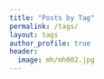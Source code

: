 ```yaml
---
title: "Posts by Tag"
permalink: /tags/
layout: tags
author_profile: true
header:
  image: mh/mh002.jpg
---
```

